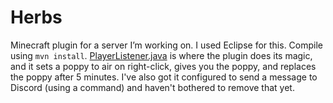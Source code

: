 # Herbs
Minecraft plugin for a server I’m working on. I used Eclipse for this. Compile using `mvn install`. 
[PlayerListener.java](https://github.com/CyberFlameGO/Herbs/blob/master/src/main/java/me/cyberflame/herbs/PlayerListener.java) is where the plugin does its magic, and it sets a poppy to air on right-click, gives you the poppy, and replaces the poppy after 5 minutes. I've also got it configured to send a message to Discord (using a command) and haven't bothered to remove that yet.
